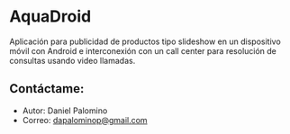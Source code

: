 # AquaDroid #

Aplicación para publicidad de productos tipo slideshow en un dispositivo móvil con Android e interconexión con un call center para resolución de consultas usando video llamadas.

## Contáctame:

* Autor: Daniel Palomino
* Correo: dapalominop@gmail.com
